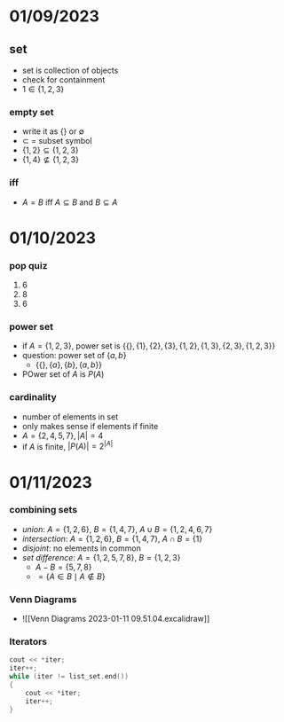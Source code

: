 # 01/09/2023
## set
* set is collection of objects
* check for containment
* $1 \in \{ 1, 2, 3\}$

### empty set
* write it as $\{\}$ or $\emptyset$
* $\subset$ = subset symbol
* $\{1, 2\} \subseteq \{1, 2, 3\}$
* $\{1, 4\} \nsubseteq \{1, 2, 3\}$

### iff
* $A = B$ iff $A \subseteq B$ and $B \subseteq A$

# 01/10/2023
### pop quiz
1. 6
2. 8
3. 6

### power set
* if $A = \{1, 2, 3\}$, power set is $\{\{\}, \{1\}, \{2\}, \{3\}, \{1, 2\}, \{1, 3\}, \{2, 3\}, \{1, 2, 3\}\}$
* question: power set of $\{a, b\}$
	* $\{\{\}, \{a\}, \{b\}, \{a, b\}\}$
* POwer set of $A$ is $P(A)$

### cardinality
* number of elements in set
* only makes sense if elements if finite
* $A = \{2, 4, 5, 7\}, |A| = 4$ 
* if $A$ is finite, $|P(A)| = 2^{|A|}$

# 01/11/2023
### combining sets
* *union*: $A = \{1, 2, 6\}$, $B = \{1, 4, 7\}$, $A \cup B = \{1, 2, 4, 6, 7\}$
* *intersection*: $A = \{1, 2, 6\}$, $B = \{1, 4, 7\}$, $A \cap B = \{1\}$
* *disjoint*: no elements in common
* *set difference*: $A = \{1, 2, 5, 7, 8\}$, $B = \{1, 2, 3\}$
	* $A - B = \{5, 7, 8\}$
	* $= \{A \in B \mid A \notin B\}$
 
###  Venn Diagrams
* ![[Venn Diagrams 2023-01-11 09.51.04.excalidraw]]

### Iterators
```cpp
cout << *iter;
iter++;
while (iter != list_set.end())
{
	cout << *iter;
	iter++;
}
```